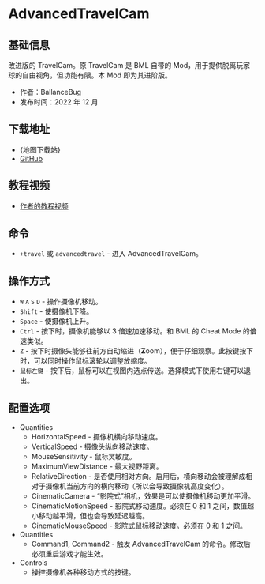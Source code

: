 # AdvancedTravelCam

## 基础信息

改进版的 TravelCam。原 TravelCam 是 BML 自带的 Mod，用于提供脱离玩家球的自由视角，但功能有限。本 Mod 即为其进阶版。

- 作者：BallanceBug
- 发布时间：2022 年 12 月

## 下载地址

- {地图下载站}
- [GitHub](https://github.com/Xenapte/MyBMLMods)

## 教程视频

- [作者的教程视频](https://www.bilibili.com/video/BV1XN411m7a5/)

## 命令

- `+travel` 或 `advancedtravel` - 进入 AdvancedTravelCam。

## 操作方式

- `W` `A` `S` `D` - 操作摄像机移动。
- `Shift` - 使摄像机下降。
- `Space` - 使摄像机上升。
- `Ctrl` - 按下时，摄像机能够以 3 倍速加速移动。和 BML 的 Cheat Mode 的倍速类似。
- `Z` - 按下时摄像头能够往前方自动缩进（**Z**oom），便于仔细观察。此按键按下时，可以同时操作鼠标滚轮以调整放缩度。
- `鼠标左键` - 按下后，鼠标可以在视图内选点传送。选择模式下使用右键可以退出。

## 配置选项

- Quantities
  * HorizontalSpeed - 摄像机横向移动速度。
  * VerticalSpeed - 摄像头纵向移动速度。
  * MouseSensitivity - 鼠标灵敏度。
  * MaximumViewDistance - 最大视野距离。
  * RelativeDirection - 是否使用相对方向。启用后，横向移动会被理解成相对于摄像机当前方向的横向移动（所以会导致摄像机高度变化）。
  * CinematicCamera - “影院式”相机，效果是可以使摄像机移动更加平滑。
  * CinematicMotionSpeed - 影院式移动速度。必须在 0 和 1 之间，数值越小移动越平滑，但也会导致延迟越高。
  * CinematicMouseSpeed - 影院式鼠标移动速度。必须在 0 和 1 之间。
- Quantities
  * Command1, Command2 - 触发 AdvancedTravelCam 的命令。修改后必须重启游戏才能生效。
- Controls
  * 操控摄像机各种移动方式的按键。
